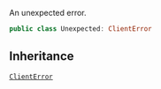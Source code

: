 
An unexpected error.

``` swift
public class Unexpected: ClientError 
```

## Inheritance

[`ClientError`](ClientError)
